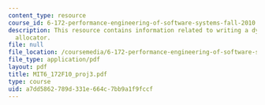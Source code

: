 ```yaml
---
content_type: resource
course_id: 6-172-performance-engineering-of-software-systems-fall-2010
description: This resource contains information related to writing a dynamic storage
  allocator.
file: null
file_location: /coursemedia/6-172-performance-engineering-of-software-systems-fall-2010/a7dd5862789d331e664c7bb9a1f9fccf_MIT6_172F10_proj3.pdf
file_type: application/pdf
layout: pdf
title: MIT6_172F10_proj3.pdf
type: course
uid: a7dd5862-789d-331e-664c-7bb9a1f9fccf
---
```

